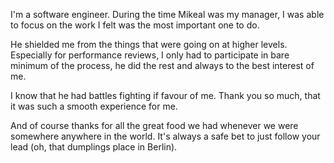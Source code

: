 I'm a software engineer. During the time Mikeal was my manager, I was able to focus on the work I felt was the most important one to do.

He shielded me from the things that were going on at higher levels. Especially for performance reviews, I only had to participate in bare minimum of the process, he did the rest and always to the best interest of me.

I know that he had battles fighting if favour of me. Thank you so much, that it was such a smooth experience for me.

And of course thanks for all the great food we had whenever we were somewhere anywhere in the world. It's always a safe bet to just follow your lead (oh, that dumplings place in Berlin).

